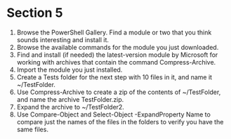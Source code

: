 # Section 5


1. Browse the PowerShell Gallery. Find a module or two that you think sounds interesting and install it.
2. Browse the available commands for the module you just downloaded.
3. Find and install (if needed) the latest-version module by Microsoft for working with archives that contain the command Compress-Archive.
4. Import the module you just installed.
5. Create a Tests folder for the next step with 10 files in it, and name it ~/TestFolder.
6. Use Compress-Archive to create a zip of the contents of ~/TestFolder, and name the archive TestFolder.zip.
7. Expand the archive to ~/TestFolder2.
8. Use Compare-Object and Select-Object -ExpandProperty Name to compare just the names of the files in the folders to verify you have the same files.
